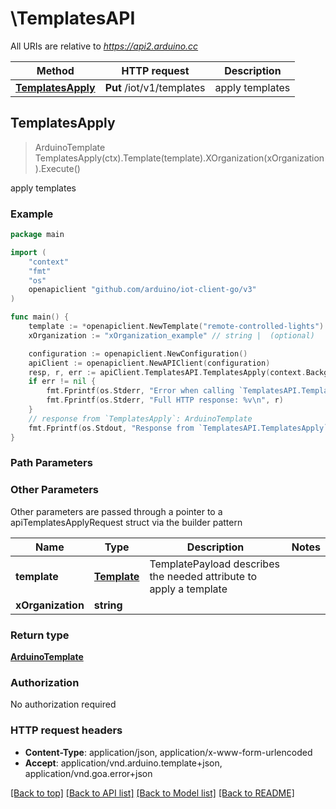 # \TemplatesAPI

All URIs are relative to *https://api2.arduino.cc*

Method | HTTP request | Description
------------- | ------------- | -------------
[**TemplatesApply**](TemplatesAPI.md#TemplatesApply) | **Put** /iot/v1/templates | apply templates



## TemplatesApply

> ArduinoTemplate TemplatesApply(ctx).Template(template).XOrganization(xOrganization).Execute()

apply templates



### Example

```go
package main

import (
	"context"
	"fmt"
	"os"
	openapiclient "github.com/arduino/iot-client-go/v3"
)

func main() {
	template := *openapiclient.NewTemplate("remote-controlled-lights") // Template | TemplatePayload describes the needed attribute to apply a template
	xOrganization := "xOrganization_example" // string |  (optional)

	configuration := openapiclient.NewConfiguration()
	apiClient := openapiclient.NewAPIClient(configuration)
	resp, r, err := apiClient.TemplatesAPI.TemplatesApply(context.Background()).Template(template).XOrganization(xOrganization).Execute()
	if err != nil {
		fmt.Fprintf(os.Stderr, "Error when calling `TemplatesAPI.TemplatesApply``: %v\n", err)
		fmt.Fprintf(os.Stderr, "Full HTTP response: %v\n", r)
	}
	// response from `TemplatesApply`: ArduinoTemplate
	fmt.Fprintf(os.Stdout, "Response from `TemplatesAPI.TemplatesApply`: %v\n", resp)
}
```

### Path Parameters



### Other Parameters

Other parameters are passed through a pointer to a apiTemplatesApplyRequest struct via the builder pattern


Name | Type | Description  | Notes
------------- | ------------- | ------------- | -------------
 **template** | [**Template**](Template.md) | TemplatePayload describes the needed attribute to apply a template | 
 **xOrganization** | **string** |  | 

### Return type

[**ArduinoTemplate**](ArduinoTemplate.md)

### Authorization

No authorization required

### HTTP request headers

- **Content-Type**: application/json, application/x-www-form-urlencoded
- **Accept**: application/vnd.arduino.template+json, application/vnd.goa.error+json

[[Back to top]](#) [[Back to API list]](../README.md#documentation-for-api-endpoints)
[[Back to Model list]](../README.md#documentation-for-models)
[[Back to README]](../README.md)

